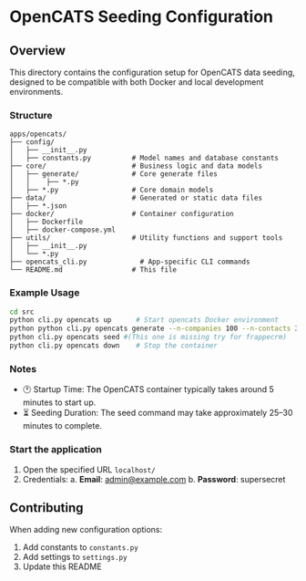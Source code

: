 # OpenCATS Seeding Configuration

## Overview

This directory contains the configuration setup for OpenCATS data seeding, designed to be compatible with both Docker and local development environments.

### Structure

```
apps/opencats/
├── config/
│   ├── __init__.py
│   ├── constants.py          # Model names and database constants
├── core/                     # Business logic and data models
│   ├── generate/             # Core generate files
│   │    ├── *.py
│   ├── *.py                  # Core domain models
├── data/                     # Generated or static data files
│   ├── *.json
├── docker/                   # Container configuration
│   ├── Dockerfile
│   ├── docker-compose.yml
├── utils/                    # Utility functions and support tools
│   ├── __init__.py
│   └── *.py
├── opencats_cli.py             # App-specific CLI commands
└── README.md                 # This file
```

### Example Usage

```bash
cd src
python cli.py opencats up      # Start opencats Docker environment
python python cli.py opencats generate --n-companies 100 --n-contacts 300 --n-candidates 500    # Run seeding process
python cli.py opencats seed #(This one is missing try for frappecrm)
python cli.py opencats down    # Stop the container
```

### Notes

- 🕐 Startup Time: The OpenCATS container typically takes around 5 minutes to start up.
- ⏳ Seeding Duration: The seed command may take approximately 25–30 minutes to complete.

### Start the application

1. Open the specified URL `localhost/`
2. Credentials:
   a. **Email**: <admin@example.com>
   b. **Password**: supersecret

## Contributing

When adding new configuration options:

1. Add constants to `constants.py`
2. Add settings to `settings.py`
3. Update this README
